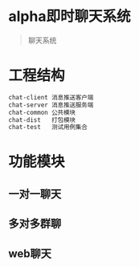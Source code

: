# alpha即时聊天系统
> 聊天系统

# 工程结构
```markdown
chat-client 消息推送客户端
chat-server 消息推送服务端
chat-common 公共模块
chat-dist   打包模块
chat-test   测试用例集合

```


# 功能模块

## 一对一聊天


## 多对多群聊

## web聊天
